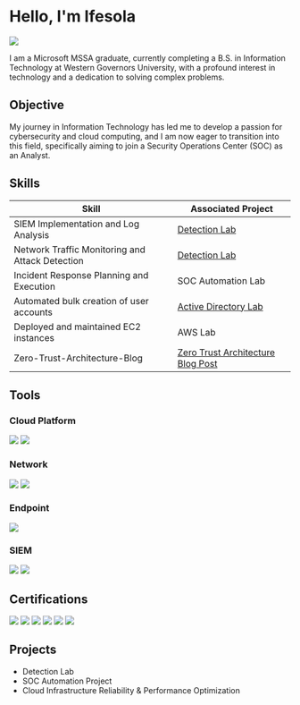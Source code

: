 # Hello, I'm Ifesola
<a href="https://www.linkedin.com/in/ifesola-fadare/"><img src="https://img.shields.io/badge/-LinkedIn-0072b1?&style=for-the-badge&logo=linkedin&logoColor=white" /></a>


I am a Microsoft MSSA graduate, currently completing a B.S. in Information Technology at Western Governors University, with a profound interest in technology and a dedication to solving complex problems.

## Objective

My journey in Information Technology has led me to develop a passion for cybersecurity and cloud computing, and I am now eager to transition into this field, specifically aiming to join a Security Operations Center (SOC) as an Analyst.

## Skills

| Skill                                         | Associated Project         |
|-----------------------------------------------|----------------------------|
| SIEM Implementation and Log Analysis          | <a href="https://github.com/Ifesola/azure-sentinel-honeypot-lab">Detection Lab</a>|
| Network Traffic Monitoring and Attack Detection | <a href="https://google.com">Detection Lab</a>|
| Incident Response Planning and Execution      | SOC Automation Lab|
| Automated bulk creation of user accounts      | <a href="https://github.com/Ifesola/Active-Directory-Lab">Active Directory Lab</a>|
| Deployed and maintained EC2 instances         | AWS Lab|
| Zero-Trust-Architecture-Blog                  | <a href="https://ifesola.github.io/zero-trust-architecture-blog/">Zero Trust Architecture Blog Post</a>| 


## Tools

### Cloud Platform 
<div>
    <img src="https://img.shields.io/badge/-AWS_Cloud-FF9900?style=for-the-badge&logo=amazonaws&logoColor=white" />
    <img src="https://img.shields.io/badge/-Azure_Platform-0078D4?style=for-the-badge&logo=microsoftazure&logoColor=white" />
</div>

### Network
<div>
    <img src="https://img.shields.io/badge/-Wireshark-1679A7?&style=for-the-badge&logo=Wireshark&logoColor=white" />
    <img src="https://img.shields.io/badge/-Suricata-EF3B2D?&style=for-the-badge&logo=Suricata&logoColor=white" />
</div>

### Endpoint
<div>
    <img src="https://img.shields.io/badge/-Microsoft_Defender_for_Endpoint-00A4EF?&style=for-the-badge&logo=Microsoft&logoColor=white" />
   
</div>

### SIEM
<div>
    <img src="https://img.shields.io/badge/-Microsoft_Sentinel-0078D4?&style=for-the-badge&logo=Microsoft&logoColor=white" />
    <img src="https://img.shields.io/badge/-Splunk-000000?&style=for-the-badge&logo=Splunk&logoColor=white" />
</div>

## Certifications
<div>
<img src="https://img.shields.io/badge/-Security%2B-FF0000?&style=for-the-badge&logo=CompTIA&logoColor=white" />
<img src="https://img.shields.io/badge/-A%2B-4D4D4D?&style=for-the-badge&logo=CompTIA&logoColor=white" />
  <img src="https://img.shields.io/badge/AWS-Solution_Architect_Associate-232F3E?style=for-the-badge&logo=amazonaws&logoColor=white" />
<img src="https://img.shields.io/badge/AZ--900-Azure_Fundamentals-0078D4?style=for-the-badge&logo=microsoftazure&logoColor=white" />
<img src="https://img.shields.io/badge/ITIL_4-Foundation-6B1E6D?style=for-the-badge&logoColor=white" />
<img src="https://img.shields.io/badge/Google-Cybersecurity_Professional_Certificate-4285F4?style=for-the-badge&logo=google&logoColor=white" />

</div>

## Projects
- Detection Lab
- SOC Automation Project
- Cloud Infrastructure Reliability & Performance Optimization
